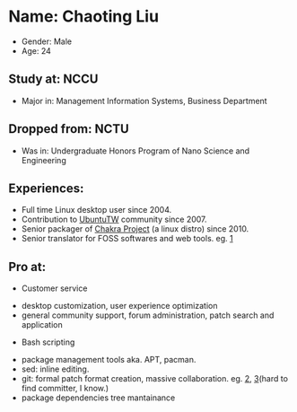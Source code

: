 # Name: Chaoting Liu
 * Gender: Male
 * Age: 24
##  Study at: NCCU
 * Major in: Management Information Systems, Business Department
##  Dropped from: NCTU
 * Was in: Undergraduate Honors Program of Nano Science and Engineering
##  Experiences: 
 * Full time Linux desktop user since 2004.
 * Contribution to [UbuntuTW](http://ubuntu-tw.org) community since 2007.
 * Senior packager of [Chakra Project](https://chakraos.org) (a linux distro) since 2010.
 * Senior translator for FOSS softwares and web tools. eg. [1][]
##  Pro at:
 * Customer service
  - desktop customization, user experience optimization
  - general community support, forum administration, patch search and application
 * Bash scripting
  - package management tools aka. APT, pacman.
  - sed: inline editing.
  - git: formal patch format creation, massive collaboration. eg. [2][], [3][](hard to find committer, I know.)
  - package dependencies tree mantainance

[1]: https://www.transifex.com/user/profile/brli7848/ (Transifex)
[2]: https://github.com/brli7848 (Github)
[3]: http://git.chakraos.org "Chakra's official git repo"
